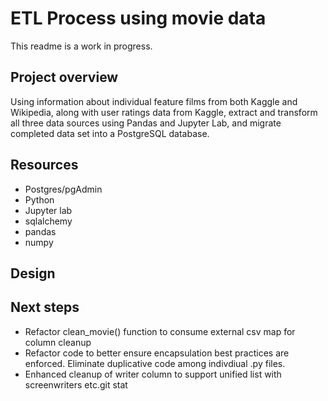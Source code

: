 # ETL Process using movie data
This readme is a work in progress.
## Project overview
Using information about individual feature films from both Kaggle and Wikipedia, along with user ratings data from Kaggle, extract and transform all three data sources using Pandas and Jupyter Lab, and migrate completed data set into a PostgreSQL database.
## Resources
* Postgres/pgAdmin
* Python
* Jupyter lab
* sqlalchemy
* pandas
* numpy
## Design
## Next steps
* Refactor clean_movie() function to consume external csv map for column cleanup
* Refactor code to better ensure encapsulation best practices are enforced.  Eliminate duplicative code among indivdiual .py files.
* Enhanced cleanup of writer column to support unified list with screenwriters etc.git stat